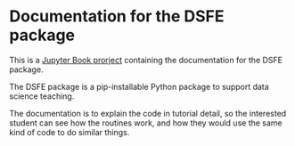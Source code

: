 # Documentation for the DSFE package

This is a [Jupyter Book prorject](https://jupyterbook.org) containing the documentation for the DSFE package.

The DSFE package is a pip-installable Python package to support data science
teaching.

The documentation is to explain the code in tutorial detail, so the interested student can see how the routines work, and how they would use the same kind of code to do similar things.

```{tableofcontents}
```
